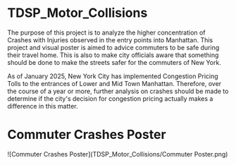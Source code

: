 # TDSP_Motor_Collisions

The purpose of this project is to analyze the higher concentration of Crashes with Injuries observed in the entry points into Manhattan. This project and visual poster is aimed to advice commuters to be safe during their travel home. This is also to make city officials aware that something should be done to make the streets safer for the commuters of New York.

As of January 2025, New York City has implemented Congestion Pricing Tolls to the entrances of Lower and Mid Town Manhattan. Therefore, over the course of a year or more, further analysis on crashes should be made to determine if the city's decision for congestion pricing actually makes a difference in this matter.



# Commuter Crashes Poster

![Commuter Crashes Poster](TDSP_Motor_Collisions/Commuter Poster.png)


